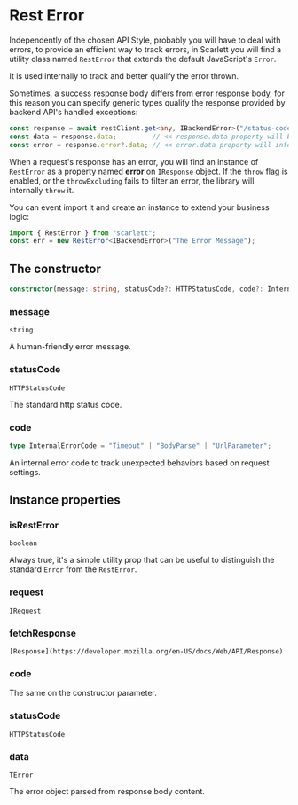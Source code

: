 # Rest Error

Independently of the chosen API Style, probably you will have to deal with errors, to provide an efficient way to track errors, in Scarlett you will find a utility class named `RestError` that extends the default JavaScript's `Error`.

It is used internally to track and better qualify the error thrown.

Sometimes, a success response body differs from error response body, for this reason you can specify generic types qualify the response provided by backend API's handled exceptions:
```typescript
const response = await restClient.get<any, IBackendError>("/status-code/412");
const data = response.data;         // << response.data property will be null because of the error
const error = response.error?.data; // << error.data property will infer IBackendError interface
```

When a request's response has an error, you will find an instance of `RestError` as a property named **error** on `IResponse` object. If the `throw` flag is enabled, or the `throwExcluding` fails to filter an error, the library will internally `throw` it.

You can event import it and create an instance to extend your business logic:
```typescript
import { RestError } from "scarlett";
const err = new RestError<IBackendError>("The Error Message");
```

## The constructor

```typescript
constructor(message: string, statusCode?: HTTPStatusCode, code?: InternalErrorCode)
```

### message

`string`

A human-friendly error message.

### statusCode

`HTTPStatusCode`

The standard http status code.

### code

```typescript
type InternalErrorCode = "Timeout" | "BodyParse" | "UrlParameter";
```

An internal error code to track unexpected behaviors based on request settings.

## Instance properties

### isRestError

`boolean`

Always true, it's a simple utility prop that can be useful to distinguish the standard `Error` from the `RestError`.

### request

`IRequest`

### fetchResponse

`[Response](https://developer.mozilla.org/en-US/docs/Web/API/Response)`

### code

The same on the constructor parameter.

### statusCode

`HTTPStatusCode`

### data

`TError`

The error object parsed from response body content.
